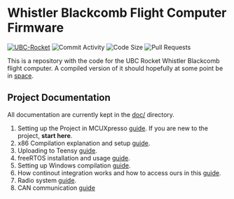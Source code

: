 # Whistler Blackcomb Flight Computer Firmware

[![UBC-Rocket](https://circleci.com/gh/UBC-Rocket/Whistler-Blackcomb-v2.svg?style=shield)](https://app.circleci.com/pipelines/github/UBC-Rocket/Whistler-Blackcomb-v2)
![Commit Activity](https://img.shields.io/github/commit-activity/m/ubc-rocket/whistler-blackcomb-v2)
![Code Size](https://img.shields.io/github/languages/code-size/ubc-rocket/whistler-blackcomb-v2)
![Pull Requests](https://img.shields.io/github/issues-pr/UBC-Rocket/Whistler-Blackcomb-v2)


This is a repository with the code for the UBC Rocket Whistler Blackcomb flight computer. A compiled version of it should hopefully at some point be in [space](https://en.wikipedia.org/wiki/K%C3%A1rm%C3%A1n_line). 

## Project Documentation

All documentation are currently kept in the [doc/](doc/) directory. 

1. Setting up the Project in MCUXpresso [guide](doc/1-MCUXpresso-Setup.md). If you are new to the project, **start here**.
2. x86 Compilation explanation and setup [guide](doc/2-x86-Compilation.md).
3. Uploading to Teensy [guide](doc/3-Teensy-Upload.md).
4. freeRTOS installation and usage [guide](doc/4-RTOS-Basics.md).
5. Setting up Windows compilation [guide](doc/5-Windows-Compilation-with-Cygwin.md). 
6. How continout integration works and how to access ours in this [guide](doc/6-Continuous-Integration.md). 
7. Radio system [guide](doc/7-Radio.md). 
8. CAN communication [guide](doc/8-CAN.md)
